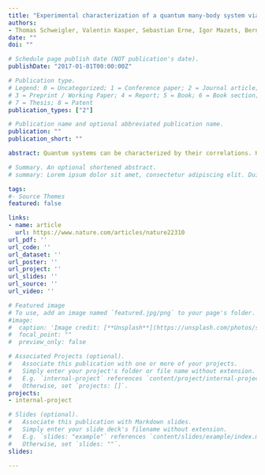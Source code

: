 ```yaml
---
title: "Experimental characterization of a quantum many-body system via higher-order correlations"
authors:
- Thomas Schweigler, Valentin Kasper, Sebastian Erne, Igor Mazets, Bernhard Rauer, Federica Cataldini, Tim Langen, Thomas Gasenzer, Jürgen Berges & Jörg Schmiedmayer 
date: ""
doi: ""

# Schedule page publish date (NOT publication's date).
publishDate: "2017-01-01T00:00:00Z"

# Publication type.
# Legend: 0 = Uncategorized; 1 = Conference paper; 2 = Journal article;
# 3 = Preprint / Working Paper; 4 = Report; 5 = Book; 6 = Book section;
# 7 = Thesis; 8 = Patent
publication_types: ["2"]

# Publication name and optional abbreviated publication name.
publication: ""
publication_short: ""

abstract: Quantum systems can be characterized by their correlations. Higher-order (larger than second order) correlations, and the ways in which they can be decomposed into correlations of lower order, provide important information about the system, its structure, its interactions and its complexity. The measurement of such correlation functions is therefore an essential tool for reading, verifying and characterizing quantum simulations5. Although higher-order correlation functions are frequently used in theoretical calculations, so far mainly correlations up to second order have been studied experimentally. Here we study a pair of tunnel-coupled one-dimensional atomic superfluids and characterize the corresponding quantum many-body problem by measuring correlation functions. We extract phase correlation functions up to tenth order from interference patterns and analyse whether, and under what conditions, these functions factorize into correlations of lower order. This analysis characterizes the essential features of our system, the relevant quasiparticles, their interactions and topologically distinct vacua. From our data we conclude that in thermal equilibrium our system can be seen as a quantum simulator of the sine-Gordon model, relevant for diverse disciplines ranging from particle physics to condensed matter. The measurement and evaluation of higher-order correlation functions can easily be generalized to other systems and to study correlations of any other observable such as density, spin and magnetization. It therefore represents a general method for analysing quantum many-body systems from experimental data.

# Summary. An optional shortened abstract.
# summary: Lorem ipsum dolor sit amet, consectetur adipiscing elit. Duis posuere tellus ac convallis placerat. Proin tincidunt magna sed ex sollicitudin condimentum.

tags:
#- Source Themes
featured: false

links:
- name: article
  url: https://www.nature.com/articles/nature22310
url_pdf: ''
url_code: ''
url_dataset: ''
url_poster: ''
url_project: ''
url_slides: ''
url_source: ''
url_video: ''

# Featured image
# To use, add an image named `featured.jpg/png` to your page's folder. 
#image:
#  caption: 'Image credit: [**Unsplash**](https://unsplash.com/photos/s9CC2SKySJM)'
#  focal_point: ""
#  preview_only: false

# Associated Projects (optional).
#   Associate this publication with one or more of your projects.
#   Simply enter your project's folder or file name without extension.
#   E.g. `internal-project` references `content/project/internal-project/index.md`.
#   Otherwise, set `projects: []`.
projects:
- internal-project

# Slides (optional).
#   Associate this publication with Markdown slides.
#   Simply enter your slide deck's filename without extension.
#   E.g. `slides: "example"` references `content/slides/example/index.md`.
#   Otherwise, set `slides: ""`.
slides:

---
```



